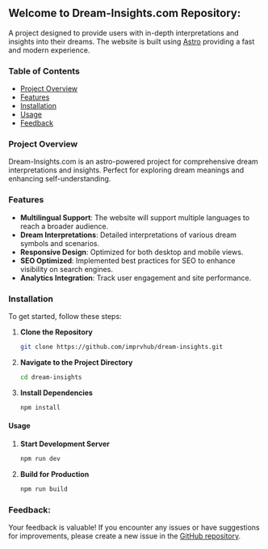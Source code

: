## Welcome to Dream-Insights.com Repository:

A project designed to provide users with in-depth interpretations and insights into their dreams. The website is built using [Astro](https://astro.build) providing a fast and modern experience.

### Table of Contents

- [Project Overview](#project-overview)
- [Features](#features)
- [Installation](#installation)
- [Usage](#usage)
- [Feedback](#feedback)

### Project Overview

Dream-Insights.com is an astro-powered project for comprehensive dream interpretations and insights. Perfect for exploring dream meanings and enhancing self-understanding.

### Features

- **Multilingual Support**: The website will support multiple languages to reach a broader audience.
- **Dream Interpretations**: Detailed interpretations of various dream symbols and scenarios.
- **Responsive Design**: Optimized for both desktop and mobile views.
- **SEO Optimized**: Implemented best practices for SEO to enhance visibility on search engines.
- **Analytics Integration**: Track user engagement and site performance.

### Installation

To get started, follow these steps:

1. **Clone the Repository**

   ```bash
   git clone https://github.com/imprvhub/dream-insights.git
   ```

2. **Navigate to the Project Directory**

   ```bash
   cd dream-insights
   ```

3. **Install Dependencies**

   ```bash
   npm install
   ```

#### Usage

1. **Start Development Server**

   ```bash
   npm run dev
   ```

2. **Build for Production**

   ```bash
   npm run build
   ```

### Feedback:
Your feedback is valuable! If you encounter any issues or have suggestions for improvements, please create a new issue in the [GitHub repository](https://github.com/imprvhub/dream-insights/issues/new).

